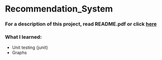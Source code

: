 # Recommendation_System

### For a description of this project, read README.pdf or click [here](https://github.com/fxnolimit/Recommendation_System/blob/master/Requirements.pdf)

### What I learned:
- Unit testing (junit)
- Graphs 
